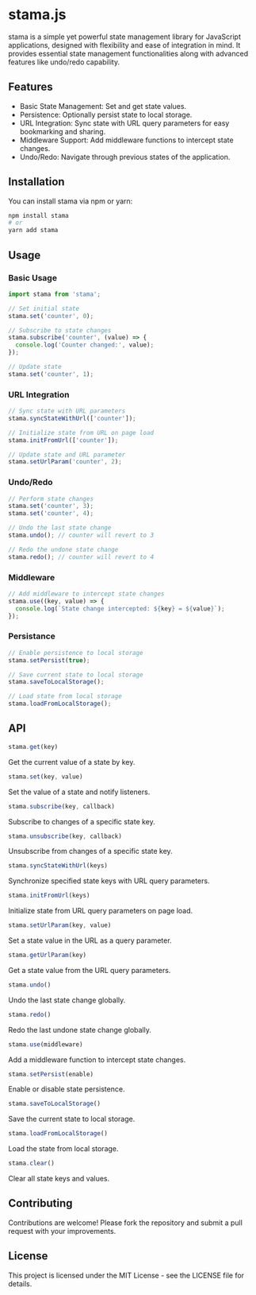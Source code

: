 # stama.js

stama is a simple yet powerful state management library for JavaScript applications, designed with flexibility and ease of integration in mind. It provides essential state management functionalities along with advanced features like undo/redo capability.


## Features
- Basic State Management: Set and get state values.
- Persistence: Optionally persist state to local storage.
- URL Integration: Sync state with URL query parameters for easy bookmarking and sharing.
- Middleware Support: Add middleware functions to intercept state changes.
- Undo/Redo: Navigate through previous states of the application.

## Installation
You can install stama via npm or yarn:

```bash
npm install stama
# or
yarn add stama

```

## Usage

### Basic Usage
```js
import stama from 'stama';

// Set initial state
stama.set('counter', 0);

// Subscribe to state changes
stama.subscribe('counter', (value) => {
  console.log('Counter changed:', value);
});

// Update state
stama.set('counter', 1);

```

### URL Integration

```js
// Sync state with URL parameters
stama.syncStateWithUrl(['counter']);

// Initialize state from URL on page load
stama.initFromUrl(['counter']);

// Update state and URL parameter
stama.setUrlParam('counter', 2);

```

### Undo/Redo

```js
// Perform state changes
stama.set('counter', 3);
stama.set('counter', 4);

// Undo the last state change
stama.undo(); // counter will revert to 3

// Redo the undone state change
stama.redo(); // counter will revert to 4

```

### Middleware

```js
// Add middleware to intercept state changes
stama.use((key, value) => {
  console.log(`State change intercepted: ${key} = ${value}`);
});

```

### Persistance

```js
// Enable persistence to local storage
stama.setPersist(true);

// Save current state to local storage
stama.saveToLocalStorage();

// Load state from local storage
stama.loadFromLocalStorage();

```

## API


```js
stama.get(key)
```
Get the current value of a state by key.

```js
stama.set(key, value)
```
Set the value of a state and notify listeners.

```js
stama.subscribe(key, callback)
```
Subscribe to changes of a specific state key.

```js
stama.unsubscribe(key, callback)
```
Unsubscribe from changes of a specific state key.

```js
stama.syncStateWithUrl(keys)
```
Synchronize specified state keys with URL query parameters.

```js
stama.initFromUrl(keys)
```
Initialize state from URL query parameters on page load.

```js
stama.setUrlParam(key, value)
```
Set a state value in the URL as a query parameter.

```js
stama.getUrlParam(key)
```
Get a state value from the URL query parameters.

```js
stama.undo()
```
Undo the last state change globally.

```js
stama.redo()
```
Redo the last undone state change globally.

```js
stama.use(middleware)
```
Add a middleware function to intercept state changes.

```js
stama.setPersist(enable)
```
Enable or disable state persistence.

```js
stama.saveToLocalStorage()
```
Save the current state to local storage.

```js
stama.loadFromLocalStorage()
```
Load the state from local storage.

```js
stama.clear()
```
Clear all state keys and values.

## Contributing
Contributions are welcome! Please fork the repository and submit a pull request with your improvements.

## License
This project is licensed under the MIT License - see the LICENSE file for details.

